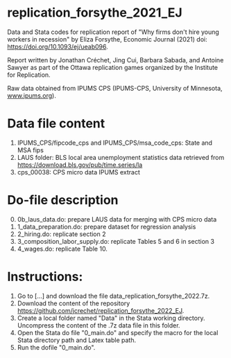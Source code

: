 # replication_forsythe_2021_EJ
Data and Stata codes for replication report of "Why firms don't hire young workers in recession" by Eliza Forsythe, Economic Journal (2021) doi: https://doi.org/10.1093/ej/ueab096.

Report written by Jonathan Créchet, Jing Cui, Barbara Sabada, and Antoine Sawyer as part of the Ottawa replication games organized by the Institute for Replication.

Raw data obtained from IPUMS CPS (IPUMS-CPS, University of Minnesota, www.ipums.org).

# Data file content
1. IPUMS_CPS/fipcode_cps and IPUMS_CPS/msa_code_cps: State and MSA fips
2. LAUS folder: BLS local area unemployment statistics data retrieved from https://download.bls.gov/pub/time.series/la
3. cps_00038: CPS micro data IPUMS extract

# Do-file description
0. 0b_laus_data.do: prepare LAUS data for merging with CPS micro data
1. 1_data_preparation.do: prepare dataset for regression analysis
2. 2_hiring.do: replicate section 2
3. 3_composition_labor_supply.do: replicate Tables 5 and 6 in section 3
4. 4_wages.do: replicate Table 10.

# Instructions:
1. Go to [...] and download the file data_replication_forsythe_2022.7z.
2. Download the content of the repository https://github.com/jcrechet/replication_forsythe_2022_EJ.
3. Create a local folder named "Data" in the Stata working directory. Uncompress the content of the .7z data file in this folder.
4. Open the Stata do file "0_main.do" and specify the macro for the local Stata directory path and Latex table path.
5. Run the dofile "0_main.do".
